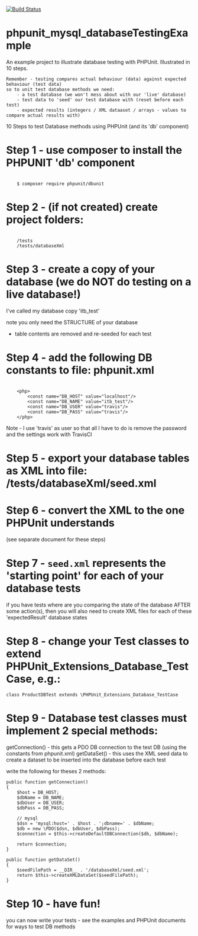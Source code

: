 [![Build Status](https://travis-ci.org/dr-matt-smith/phpunit_mysql_databaseTestingExample.svg?branch=master)](https://travis-ci.org/dr-matt-smith/phpunit_mysql_databaseTestingExample)

# phpunit_mysql_databaseTestingExample

An example project to illustrate database testing with PHPUnit. Illustrated in 10 steps.

    Remember - testing compares actual behaviour (data) against expected behaviour (test data)
    so to unit test database methods we need:
        - a test database (we won't mess about with our 'live' database)
        - test data to 'seed' our test database with (reset before each test)
        - expected results (integers / XML dataaset / arrays - values to compare actual results with)

10 Steps to test Database methods using PHPUnit (and its 'db' component)

# Step 1 - use composer to install the PHPUNIT 'db' component

```

    $ composer require phpunit/dbunit
```

# Step 2 - (if not created) create project folders:

```

    /tests
    /tests/databaseXml
```

# Step 3 - create a copy of your database (we do NOT do testing on a live database!)

I've called my database copy 'itb_test'

note you only need the STRUCTURE of your database
- table contents are removed and re-seeded for each test

# Step 4 - add the following DB constants to file: phpunit.xml

```

    <php>
        <const name="DB_HOST" value="localhost"/>
        <const name="DB_NAME" value="itb_test"/>
        <const name="DB_USER" value="travis"/>
        <const name="DB_PASS" value="travis"/>
    </php>
```

Note - I use 'travis' as user so that all I have to do is remove the password and the settings work with TravisCI 

# Step 5 - export your database tables as XML into file: /tests/databaseXml/seed.xml

# Step 6 - convert the XML to the one PHPUnit understands
(see separate document for these steps)

# Step 7 - ```seed.xml``` represents the 'starting point' for each of your database tests

if you have tests where are you comparing the state of the database AFTER some action(s),
then you will also need to create XML files for each of these 'expectedResult' database states

# Step 8 - change your Test classes to extend PHPUnit_Extensions_Database_TestCase, e.g.:

    class ProductDBTest extends \PHPUnit_Extensions_Database_TestCase

# Step 9 - Database test classes must implement 2 special methods:

getConnection() - this gets a PDO DB connection to the test DB (using the constants from phpunit.xml)
getDataSet() - this uses the XML seed data to create a dataset to be inserted into the database before each test

write the following for theses 2 methods:

    public function getConnection()
    {
        $host = DB_HOST;
        $dbName = DB_NAME;
        $dbUser = DB_USER;
        $dbPass = DB_PASS;

        // mysql
        $dsn = 'mysql:host=' . $host . ';dbname=' . $dbName;
        $db = new \PDO($dsn, $dbUser, $dbPass);
        $connection = $this->createDefaultDBConnection($db, $dbName);

        return $connection;
    }

    public function getDataSet()
    {
        $seedFilePath = __DIR__ . '/databaseXml/seed.xml';
        return $this->createXMLDataSet($seedFilePath);
    }

# Step 10 - have fun!

you can now write your tests - see the examples and PHPUnit documents for ways to test DB methods


